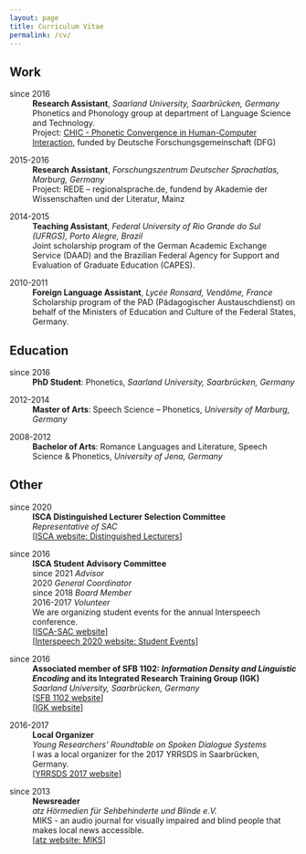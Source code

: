 ```yaml
---
layout: page
title: Curriculum Vitae
permalink: /cv/
---
```


## Work
<dl>
	<dt>since 2016</dt>	
	<dd><strong>Research Assistant</strong>, <em>Saarland University, Saarbrücken, Germany</em></dd>
	<dd>Phonetics and Phonology group at department of Language Science and Technology.</dd>
	<dd>Project: <a href="https://ioonaa.github.io/chicproject/" target="_blank" rel="noopener">CHIC - Phonetic Convergence in Human-Computer Interaction</a>, funded by Deutsche Forschungsgemeinschaft (DFG)</dd>
</dl>

<dl>
	<dt>2015-2016</dt>	
	<dd><strong>Research Assistant</strong>, <em>Forschungszentrum Deutscher Sprachatlas, Marburg, Germany</em></dd>
	<dd>Project: REDE – regionalsprache.de, fundend by Akademie der Wissenschaften und der Literatur, Mainz</dd>
</dl>

<dl>
	<dt>2014-2015</dt>	
	<dd><strong>Teaching Assistant</strong>, <em>Federal University of Rio Grande do Sul (UFRGS), Porto Alegre, Brazil</em></dd>
	<dd>Joint scholarship program of the German Academic Exchange Service (DAAD) and the Brazilian Federal Agency for Support and Evaluation of Graduate Education (CAPES).</dd>
</dl>

<dl>
	<dt>2010-2011</dt>	
	<dd><strong>Foreign Language Assistant</strong>, <em>Lycée Ronsard, Vendôme, France</em></dd>
	<dd>Scholarship program of the PAD (Pädagogischer Austauschdienst) on behalf of the Ministers of Education and Culture of the Federal States, Germany.</dd>
</dl>

## Education

<dl>
	<dt>since 2016</dt>	
	<dd><strong>PhD Student</strong>: Phonetics, <em>Saarland University, Saarbrücken, Germany</em></dd>
</dl>

<dl>
	<dt>2012-2014</dt>	
	<dd><strong>Master of Arts</strong>: Speech Science – Phonetics, <em>University of Marburg, Germany</em></dd>
</dl>

<dl>
	<dt>2008-2012</dt>	
	<dd><strong>Bachelor of Arts</strong>: Romance Languages and Literature, Speech Science & Phonetics, <em>University of Jena, Germany</em></dd>
</dl>

## Other

<dl>
	<dt>since 2020</dt>	
	<dd><strong>ISCA Distinguished Lecturer Selection Committee</strong><br>
	<em>Representative of SAC</em><br>
	[<a href="https://www.isca-speech.org/iscaweb/index.php/distinguished-lecturers" target="_blank" rel="noopener">ISCA website: Distinguished Lecturers</a>]</dd>
</dl>

<dl>
	<dt>since 2016</dt>	
	<dd><strong>ISCA Student Advisory Committee</strong><br>
		since 2021 <em>Advisor</em><br>
		2020 <em>General Coordinator</em><br>
		since 2018 <em>Board Member</em><br>
		2016-2017 <em>Volunteer</em></dd>
	<dd>We are organizing student events for the annual Interspeech conference.<br>
	[<a href="http://www.isca-students.org/sacweb/" target="_blank" rel="noopener">ISCA-SAC website</a>]<br>
	[<a href="http://www.interspeech2020.org/Student_Events/" target="_blank" rel="noopener">Interspeech 2020 website: Student Events</a>]</dd>
	
</dl>

<dl>
	<dt>since 2016</dt>	
	<dd><strong>Associated member of SFB 1102: <i>Information Density and Linguistic Encoding</i> and its Integrated Research Training Group (IGK)</strong><br>
	<em>Saarland University, Saarbrücken, Germany</em><br>
	[<a href="http://www.sfb1102.uni-saarland.de/" target="_blank" rel="noopener">SFB 1102 website</a>]<br>
	[<a href="http://www.sfb1102.uni-saarland.de/?page_id=1275" target="_blank" rel="noopener">IGK website</a>]
	</dd>
</dl>

<dl>
	<dt>2016-2017</dt>	
	<dd><strong>Local Organizer</strong><br>
	<em>Young Researchers' Roundtable on Spoken Dialogue Systems</em></dd>
	<dd>I was a local organizer for the 2017 YRRSDS in Saarbrücken, Germany.<br>
	[<a href="https://www.sites.google.com/site/2017yrrsds" target="_blank" rel="noopener">YRRSDS 2017 website</a>]</dd> 
</dl>

<dl>
	<dt>since 2013</dt>	
	<dd><strong>Newsreader</strong><br>
	<em>atz Hörmedien für Sehbehinderte und Blinde e.V.</em></dd>
	<dd>MIKS - an audio journal for visually impaired and blind people that makes local news accessible.<br>
	[<a href="https://www.blindenzeitung.de/index.php/service/auskunft-2?eid=241" target="_blank" rel="noopener">atz website: MIKS</a>]</dd>
</dl>


